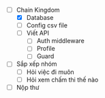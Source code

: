 - [ ] Chain Kingdom
	- [x] Database
	- [ ] Config csv file
	- [ ] Viết API
		- [ ] Auth middleware
		- [ ] Profile
		- [ ] Guard
- [ ] Sắp xếp nhóm
	- [ ] Hỏi việc đi muôn
	- [ ] Hỏi xem chấm thi thế nào
- [ ] Nộp thư